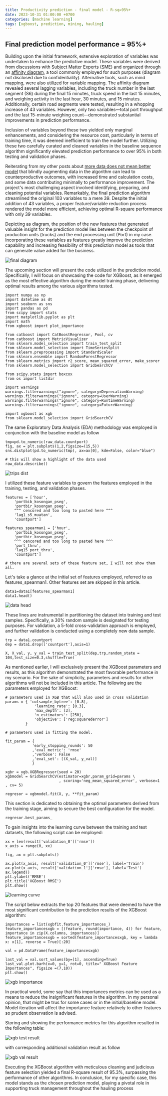 ```yaml
---
title: Productivity prediction - final model - R-sq=95%+
date: 2023-10-31 01:00:00 +0700
categories: [machine learning]
tags: [xgboost, prediction, mining, hauling]
---
```



## Final prediction model performance = 95%+

Building upon the initial framework, extensive exploration of variables was undertaken to enhance the predictive model. These variables were derived from discussions with Subject Matter Experts (SME) and organized through an [affinity diagram](https://www.sixsigmadaily.com/the-affinity-diagram-tool/), a tool commonly employed for such purposes (diagram not disclosed due to confidentiality). Alternative tools, such as mind mapping, were also utilized for variable mapping. The affinity diagram revealed several lagging variables, including the truck number in the last segment (S6) during the final 15 minutes, truck speed in the last 15 minutes, and weighing activity in the last hour, 30 minutes, and 15 minutes. Additionally, certain road segments were tested, resulting in a whopping increase of 43 variables. However, only two variables—total port throughput and the last 15-minute weighing count—demonstrated substantial improvements in prediction performance.

Inclusion of variables beyond these two yielded only marginal enhancements, and considering the resource cost, particularly in terms of training time, it was deemed inefficient to train the model further. Utilizing these two carefully curated and cleaned variables in the baseline sequence algorithm significantly elevated prediction performance to over 95% in both testing and validation phases.

Reiterating from my other posts about [more data does not mean better model](https://galuhjoko88.github.io/posts/moredatanotbetter/) that blindly augmenting data in the algorithm can lead to counterproductive outcomes, with increased time and calculation costs, and some data contributing minimally to performance improvement. The project's most challenging aspect involved identifying, preparing, and cleaning potential variables. Remarkably, the final prediction algorithm streamlined the original 103 variables to a mere 39. Despite the initial addition of 43 variables, a proper feature/variable reduction process rendered the model more efficient, achieving optimal R-square performance with only 39 variables.

Depicting as diagram, the position of the new features that generated valuable insight for the prediction model lies between the checkpoint of production units (trucks) and the end processing unit (Port) in my case. Incorporating these variables as features greatly improve the prediction capability and increasing feasibility of this prediction model as tools that can generate value added for the business. 

![final diagram](</assets/img/finalmodel/network model final.PNG>)

The upcoming section will present the code utilized in the prediction model. Specifically, I will focus on showcasing the code for XGBoost, as it emerged as the most effective algorithm during the model training phase, delivering optimal results among the various algorithms tested.

~~~
import numpy as np
import datetime as dt
import seaborn as sns
import pandas as pd
from scipy import stats
import matplotlib.pyplot as plt
import math
from xgboost import plot_importance

from catboost import CatBoostRegressor, Pool, cv
from catboost import MetricVisualizer
from sklearn.model_selection import train_test_split
from sklearn.model_selection import TimeSeriesSplit
from sklearn.preprocessing import StandardScaler
from sklearn.ensemble import RandomForestRegressor
from sklearn.metrics import r2_score, mean_squared_error, make_scorer
from sklearn.model_selection import GridSearchCV

from scipy.stats import boxcox
from os import listdir

import warnings
warnings.filterwarnings("ignore", category=DeprecationWarning)
warnings.filterwarnings("ignore", category=UserWarning)
warnings.filterwarnings("ignore", category=RuntimeWarning)
warnings.filterwarnings("ignore", category=FutureWarning)

import xgboost as xgb
from sklearn.model_selection import GridSearchCV

~~~

The same Exploratory Data Analysis (EDA) methodology was employed in conjunction with the baseline model as follow 

~~~
tmp=pd.to_numeric(raw_data.countport)
fig, ax = plt.subplots(1,2,figsize=(15,5))
sns.distplot(pd.to_numeric(tmp), ax=ax[0], kde=False, color="blue")

# this will show a highlight of the data used
raw_data.describe()
~~~

![trips dist](</assets/img/finalmodel/tripsdistribution.PNG>)

I utilized these feature variables to govern the features employed in the training, testing, and validation phases.

~~~
features = ['hour',
    'portbib_kosongan_pseg',
    'portbir_kosongan_pseg',
	^^^ cencored and too long to pasted here ^^^
	'lag1_s5_muatan',
    'countport']
	
features_spearman1 = ['hour',
    'portbib_kosongan_pseg',
    'portbir_kosongan_pseg',
	^^^ cencored and too long to pasted here ^^^
	'port_thru',
	'lag15_port_thru',
    'countport']
	
# there are several sets of these feature set, I will not show them all.
~~~

Let's take a glance at the initial set of features employed, referred to as features_spearman1. Other features set are skipped in this article. 

~~~
data1=data1[features_spearman1]
data1.head()
~~~

![data head](</assets/img/finalmodel/rawdatadescribe.PNG>)

These lines are instrumental in partitioning the dataset into training and test samples. Specifically, a 30% random sample is designated for testing purposes. For validation, a 5-fold cross-validation approach is employed, and further validation is conducted using a completely new data sample.

~~~
trp = data1.countport
dep = data1.drop(['countport'],axis=1)

X, X_val, y, y_val = train_test_split(dep,trp,random_state = 104,test_size=0.3,shuffle=True)
~~~


As mentioned earlier, I will exclusively present the XGBoost parameters and results, as this algorithm demonstrated the most favorable performance in my scenario. For the sake of simplicity, parameters and results for other algorithms will not be included in this article. The following are the parameters employed for XGBoost:

~~~
# parameters used in XGB that will also used in cross validation 
params = { 'colsample_bytree': [0.8],
             'learning_rate': [0.3],
             'max_depth': [3],
             'n_estimators': [250],
             'objective': ['reg:squarederror']
         }

# parameters used in fitting the model. 

fit_param = {
            'early_stopping_rounds': 50
            ,'eval_metric': 'rmse'
            ,'verbose': False
            ,'eval_set': [(X_val, y_val)]
            }

xgbr = xgb.XGBRegressor(seed = 20)
xgbmodel = GridSearchCV(estimator=xgbr,param_grid=params \
                        , scoring='neg_mean_squared_error', verbose=1 , cv= 5)

regresor = xgbmodel.fit(X, y, **fit_param)
~~~


This section is dedicated to obtaining the optimal parameters derived from the training stage, aiming to secure the best configuration for the model.

~~~
regresor.best_params_
~~~

To gain insights into the learning curve between the training and test datasets, the following script can be employed:

~~~
xx = len(result['validation_0']['rmse'])
x_axis = range(0, xx)

fig, ax = plt.subplots()

ax.plot(x_axis, result['validation_0']['rmse'], label='Train')
ax.plot(x_axis, result['validation_1']['rmse'], label='Test')
ax.legend()
plt.ylabel('RMSE')
plt.title('XGBoost RMSE')
plt.show()
~~~

![learning curve](</assets/img/finalmodel/learning curve.PNG>)


The script below extracts the top 20 features that were deemed to have the most significant contribution to the prediction results of the XGBoost algorithm:

~~~
importances = list(xgbfit.feature_importances_)
feature_importancesxgb = [(feature, round(importance, 4)) for feature, importance in zip(X.columns, importances)]
feature_importancesxgb = sorted(feature_importancesxgb, key = lambda x: x[1], reverse = True)[:20]

val = pd.DataFrame(feature_importancesxgb)

last_val = val.sort_values(by=[1], ascending=True)
last_val.plot.barh(x=0, y=1, rot=0, title=" XGBoost Feature Importances", figsize =(7,10))
plt.show()
~~~

![xgb importance](</assets/img/finalmodel/xgb importance.PNG>)

In practical world, some say that this importances metrics can be used as a means to reduce the insignificant features in the algorithm. In my personal opinion, that might be trus for some cases or in the initial/baseline model. Model iteration will affect the importance feature relatively to other features so prudent observation is advised.   

Storing and showing the performance metrics for this algorithm resulted in the following table:

![xgb test result](</assets/img/finalmodel/final test result.PNG>)

with corresponding additional validation result as follow

![xgb val result](</assets/img/finalmodel/final val result.PNG>)

Executing the XGBoost algorithm with meticulous cleaning and judicious feature selection yielded a final R-square result of 95.3%, surpassing the performance of other algorithms. In conclusion, for my specific case, this model stands as the chosen prediction model, playing a pivotal role in supporting truck management throughout the hauling process



